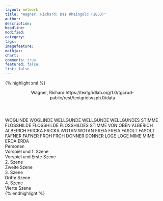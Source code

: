 ```yaml
---
layout: network
title: "Wagner, Richard: Das Rheingold (1853)"
author:
description:
headline:
modified:
category:
tags:
imagefeature: 
mathjax: 
chart: 
comments: true
featured: false
list: false
---
```

{% highlight xml %}
<?xml-model href="https://raw.githubusercontent.com/DLiNa/project/master/rules/lina.rnc"?><?xml-model href="https://raw.githubusercontent.com/DLiNa/project/master/rules/lina.sch"?>
<play xmlns="http://lina.digital">
  <header>
    <title>Das Rheingold</title>
    <author>Wagner, Richard</author>
    <date when="1853" type="print"/>
  	<date when="1876" type="premiere"/>
  	<source>https://textgridlab.org/1.0/tgcrud-public/rest/textgrid:wzph.0/data</source>
  </header>
  <personae>
    <character>
      <name>WOGLINDE</name>
      <alias xml:id="woglinde">
        <name>WOGLINDE</name>
      </alias>
    </character>
    <character>
      <name>WELLGUNDE</name>
      <alias xml:id="wellgunde">
        <name>WELLGUNDE</name>
      </alias>
    	<alias xml:id="wellgundes_stimme" type="voiceOf">
    		<name>WELLGUNDES STIMME</name>
    	</alias>
    </character>
    <character>
      <name>FLOSSHILDE</name>
      <alias xml:id="flosshilde">
        <name>FLOSSHILDE</name>
      </alias>
    	<alias xml:id="flosshildes_stimme_von_oben" type="voiceOf">
    		<name>FLOSSHILDES STIMME VON OBEN</name>
    	</alias>
    </character>
    <character>
      <name>ALBERICH</name>
      <alias xml:id="alberich">
        <name>ALBERICH</name>
      </alias>
    </character>
    <character>
      <name>FRICKA</name>
      <alias xml:id="fricka">
        <name>FRICKA</name>
      </alias>
    </character>
    <character>
      <name>WOTAN</name>
      <alias xml:id="wotan">
        <name>WOTAN</name>
      </alias>
    </character>
    <character>
      <name>FREIA</name>
      <alias xml:id="freia">
        <name>FREIA</name>
      </alias>
    </character>
    <character>
      <name>FASOLT</name>
      <alias xml:id="fasolt">
        <name>FASOLT</name>
      </alias>
    </character>
    <character>
      <name>FAFNER</name>
      <alias xml:id="fafner">
        <name>FAFNER</name>
      </alias>
    </character>
    <character>
      <name>FROH</name>
      <alias xml:id="froh">
        <name>FROH</name>
      </alias>
    </character>
    <character>
      <name>DONNER</name>
      <alias xml:id="donner">
        <name>DONNER</name>
      </alias>
    </character>
    <character>
      <name>LOGE</name>
      <alias xml:id="loge">
        <name>LOGE</name>
      </alias>
    </character>
    <character>
      <name>MIME</name>
      <alias xml:id="mime">
        <name>MIME</name>
      </alias>
    </character>
    <character>
      <name>ERDA</name>
      <alias xml:id="erda">
        <name>ERDA</name>
      </alias>
    </character>
  </personae>
  <text>
    <div>
      <head>Personen</head>
    </div>
    <div>
      <head>Vorspiel und 1. Szene</head>
      <div>
        <head>Vorspiel und Erste Szene</head>
        <sp who="#woglinde">
          <amount n="17" unit="speech_acts"/>
          <amount n="142" unit="words"/>
          <amount n="38" unit="lines"/>
          <amount n="750" unit="chars"/>
        </sp>
        <sp who="#wellgundes_stimme">
          <amount n="1" unit="speech_acts"/>
          <amount n="4" unit="words"/>
          <amount n="1" unit="lines"/>
          <amount n="27" unit="chars"/>
        </sp>
        <sp who="#wellgunde">
          <amount n="18" unit="speech_acts"/>
          <amount n="199" unit="words"/>
          <amount n="50" unit="lines"/>
          <amount n="1033" unit="chars"/>
        </sp>
        <sp who="#flosshildes_stimme_von_oben">
          <amount n="1" unit="speech_acts"/>
          <amount n="4" unit="words"/>
          <amount n="2" unit="lines"/>
          <amount n="31" unit="chars"/>
        </sp>
        <sp who="#flosshilde">
          <amount n="15" unit="speech_acts"/>
          <amount n="225" unit="words"/>
          <amount n="53" unit="lines"/>
          <amount n="1105" unit="chars"/>
        </sp>
        <sp who="#alberich">
          <amount n="28" unit="speech_acts"/>
          <amount n="484" unit="words"/>
          <amount n="114" unit="lines"/>
          <amount n="2453" unit="chars"/>
        </sp>
        <sp who="#woglinde #wellgunde">
          <amount n="4" unit="speech_acts"/>
          <amount n="7" unit="words"/>
          <amount n="4" unit="lines"/>
          <amount n="58" unit="chars"/>
        </sp>
        <sp who="#woglinde #wellgunde #flosshilde">
          <amount n="1" unit="speech_acts"/>
          <amount n="5" unit="words"/>
          <amount n="1" unit="lines"/>
          <amount n="25" unit="chars"/>
        </sp>
        <sp who="#wellgunde #flosshilde">
          <amount n="1" unit="speech_acts"/>
          <amount n="1" unit="words"/>
          <amount n="1" unit="lines"/>
          <amount n="11" unit="chars"/>
        </sp>
        <sp who="#woglinde #flosshilde">
          <amount n="1" unit="speech_acts"/>
          <amount n="1" unit="words"/>
          <amount n="1" unit="lines"/>
          <amount n="11" unit="chars"/>
        </sp>
      	<sp who="#woglinde #wellgunde #flosshilde">
          <amount n="4" unit="speech_acts"/>
          <amount n="152" unit="words"/>
          <amount n="49" unit="lines"/>
          <amount n="913" unit="chars"/>
        </sp>
      	<sp who="#woglinde #wellgunde #flosshilde">
          <amount n="3" unit="speech_acts"/>
          <amount n="69" unit="words"/>
          <amount n="17" unit="lines"/>
          <amount n="402" unit="chars"/>
        </sp>
      </div>
    </div>
    <div>
      <head>2. Szene</head>
      <div>
        <head>Zweite Szene</head>
        <sp who="#fricka">
          <amount n="18" unit="speech_acts"/>
          <amount n="343" unit="words"/>
          <amount n="85" unit="lines"/>
          <amount n="1913" unit="chars"/>
        </sp>
        <sp who="#wotan">
          <amount n="30" unit="speech_acts"/>
          <amount n="618" unit="words"/>
          <amount n="140" unit="lines"/>
          <amount n="3080" unit="chars"/>
        </sp>
        <sp who="#freia">
          <amount n="7" unit="speech_acts"/>
          <amount n="69" unit="words"/>
          <amount n="18" unit="lines"/>
          <amount n="367" unit="chars"/>
        </sp>
        <sp who="#fasolt">
          <amount n="12" unit="speech_acts"/>
          <amount n="324" unit="words"/>
          <amount n="82" unit="lines"/>
          <amount n="1672" unit="chars"/>
        </sp>
        <sp who="#fafner">
          <amount n="9" unit="speech_acts"/>
          <amount n="230" unit="words"/>
          <amount n="58" unit="lines"/>
          <amount n="1206" unit="chars"/>
        </sp>
        <sp who="#froh">
          <amount n="6" unit="speech_acts"/>
          <amount n="42" unit="words"/>
          <amount n="10" unit="lines"/>
          <amount n="199" unit="chars"/>
        </sp>
        <sp who="#donner">
          <amount n="7" unit="speech_acts"/>
          <amount n="60" unit="words"/>
          <amount n="14" unit="lines"/>
          <amount n="308" unit="chars"/>
        </sp>
        <sp who="#loge">
          <amount n="14" unit="speech_acts"/>
          <amount n="855" unit="words"/>
          <amount n="201" unit="lines"/>
          <amount n="4280" unit="chars"/>
        </sp>
      </div>
    </div>
    <div>
      <head>3. Szene</head>
      <div>
        <head>Dritte Szene</head>
        <sp who="#alberich">
          <amount n="24" unit="speech_acts"/>
          <amount n="782" unit="words"/>
          <amount n="187" unit="lines"/>
          <amount n="3968" unit="chars"/>
        </sp>
        <sp who="#mime">
          <amount n="13" unit="speech_acts"/>
          <amount n="359" unit="words"/>
          <amount n="86" unit="lines"/>
          <amount n="1781" unit="chars"/>
        </sp>
        <sp who="#loge">
          <amount n="23" unit="speech_acts"/>
          <amount n="416" unit="words"/>
          <amount n="95" unit="lines"/>
          <amount n="2182" unit="chars"/>
        </sp>
        <sp who="#wotan">
          <amount n="8" unit="speech_acts"/>
          <amount n="89" unit="words"/>
          <amount n="21" unit="lines"/>
          <amount n="465" unit="chars"/>
        </sp>
      </div>
    </div>
    <div>
      <head>4. Szene</head>
      <div>
        <head>Vierte Szene</head>
        <sp who="#loge">
          <amount n="23" unit="speech_acts"/>
          <amount n="348" unit="words"/>
          <amount n="81" unit="lines"/>
          <amount n="1721" unit="chars"/>
        </sp>
        <sp who="#alberich">
          <amount n="13" unit="speech_acts"/>
          <amount n="610" unit="words"/>
          <amount n="141" unit="lines"/>
          <amount n="3067" unit="chars"/>
        </sp>
        <sp who="#wotan">
          <amount n="34" unit="speech_acts"/>
          <amount n="485" unit="words"/>
          <amount n="111" unit="lines"/>
          <amount n="2432" unit="chars"/>
        </sp>
        <sp who="#froh">
          <amount n="6" unit="speech_acts"/>
          <amount n="73" unit="words"/>
          <amount n="19" unit="lines"/>
          <amount n="382" unit="chars"/>
        </sp>
        <sp who="#donner">
          <amount n="8" unit="speech_acts"/>
          <amount n="141" unit="words"/>
          <amount n="34" unit="lines"/>
          <amount n="709" unit="chars"/>
        </sp>
        <sp who="#fricka">
          <amount n="7" unit="speech_acts"/>
          <amount n="80" unit="words"/>
          <amount n="20" unit="lines"/>
          <amount n="415" unit="chars"/>
        </sp>
        <sp who="#fasolt">
          <amount n="8" unit="speech_acts"/>
          <amount n="193" unit="words"/>
          <amount n="47" unit="lines"/>
          <amount n="944" unit="chars"/>
        </sp>
        <sp who="#fafner">
          <amount n="14" unit="speech_acts"/>
          <amount n="187" unit="words"/>
          <amount n="41" unit="lines"/>
          <amount n="906" unit="chars"/>
        </sp>
        <sp who="#freia">
          <amount n="2" unit="speech_acts"/>
          <amount n="15" unit="words"/>
          <amount n="4" unit="lines"/>
          <amount n="73" unit="chars"/>
        </sp>
        <sp who="#erda">
          <amount n="3" unit="speech_acts"/>
          <amount n="107" unit="words"/>
          <amount n="28" unit="lines"/>
          <amount n="521" unit="chars"/>
        </sp>
      	<sp who="#woglinde #wellgunde #flosshilde">
          <amount n="1" unit="speech_acts"/>
          <amount n="34" unit="words"/>
          <amount n="9" unit="lines"/>
          <amount n="174" unit="chars"/>
        </sp>
      	<sp who="#woglinde #wellgunde #flosshilde">
          <amount n="1" unit="speech_acts"/>
          <amount n="30" unit="words"/>
          <amount n="8" unit="lines"/>
          <amount n="166" unit="chars"/>
        </sp>
      </div>
    </div>
  </text>
</play>
{% endhighlight %}